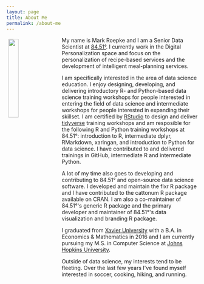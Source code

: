 ```yaml
---
layout: page
title: About Me
permalink: /about-me
---
```



<img src="../assets/mark.jpg" style="width:23%; height:23%; float:left; padding:5px 25px 25px 5px; display:block;"/>

<p>
My name is Mark Roepke and I am a Senior Data Scientist at <a href="http://www.8451.com" class="class2">84.51°</a>. I currently work in the Digital Personalization space and focus on the personalization of recipe-based services and the development of intelligent meal-planning services.
</p>
<p>
I am specifically interested in the area of data science education. I enjoy designing, developing, and delivering introductory R- and Python-based data science training workshops for people interested in entering the field of data science and intermediate workshops for people interested in expanding their skillset. I am certified by <a href="http://www.rstudio.com" class="class2">RStudio</a> to design and deliver <a href="http://www.tidyverse.org" class="class2">tidyverse</a> training workshops and am resposible for the following R and Python training workshops at 84.51°: introduction to R, intermediate dplyr, RMarkdown, xaringan, and introduction to Python for data science. I have contributed to and delivered trainings in GitHub, intermediate R and intermediate Python.
</p>
<p>
A lot of my time also goes to developing and contributing to 84.51° and open-source data science software. I developed and maintain the flxr R package and I have contributed to the cattonum R package available on CRAN. I am also a co-maintainer of 84.51°'s generic R package and the primary developer and maintainer of 84.51°'s data visualization and branding R package.
</p>
<p>
I graduated from <a href="http://www.xavier.edu" class="class2">Xavier University</a> with a B.A. in Economics & Mathematics in 2016 and I am currently pursuing my M.S. in Computer Science at <a href="http://www.jhu.edu" class="class2">Johns Hopkins University</a>.
</p>
<p>
Outside of data science, my interests tend to be fleeting. Over the last few years I've found myself interested in soccer, cooking, hiking, and running.
</p>
